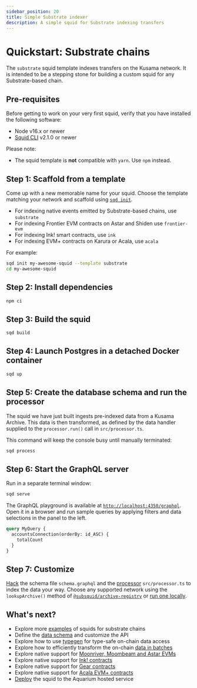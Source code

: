 ```yaml
---
sidebar_position: 20
title: Simple Substrate indexer
description: A simple squid for Substrate indexing transfers
---
```


# Quickstart: Substrate chains

The `substrate` squid template indexes transfers on the Kusama network. It is intended to be a stepping stone for building a custom squid for any Substrate-based chain. 

## Pre-requisites

Before getting to work on your very first squid, verify that you have installed the following software: 

- Node v16.x or newer
- [Squid CLI](/squid-cli/installation) v2.1.0 or newer

Please note:
- The squid template is **not** compatible with `yarn`. Use `npm` instead.

## Step 1: Scaffold from a template

Come up with a new memorable name for your squid. Choose the template matching your network and 
scaffold using [`sqd init`](/squid-cli/init).

- For indexing native events emitted by Substrate-based chains, use `substrate` 
- For indexing Frontier EVM contracts on Astar and Shiden use `frontier-evm`
- For indexing Ink! smart contracts, use `ink`
- For indexing EVM+ contracts on Karura or Acala, use `acala`

For example:

```bash
sqd init my-awesome-squid --template substrate
cd my-awesome-squid
```

## Step 2: Install dependencies

```bash
npm ci
```

## Step 3: Build the squid

```bash
sqd build
```

## Step 4: Launch Postgres in a detached Docker container

```bash
sqd up
```

## Step 5: Create the database schema and run the processor

The squid we have just built ingests pre-indexed data from a Kusama Archive. This data is then transformed, as defined by the data handler supplied to the `processor.run()` call in `src/processor.ts`.
 
This command will keep the console busy until manually terminated:

```bash
sqd process
```

## Step 6: Start the GraphQL server

Run in a separate terminal window:

```bash
sqd serve
```

The GraphQL playground is available at [`http://localhost:4350/graphql`](http://localhost:4350/graphql). Open it in a browser and run
sample queries by applying filters and data selections in the panel to the left.

```graphql
query MyQuery {
  accountsConnection(orderBy: id_ASC) {
    totalCount
  }
}
```

## Step 7: Customize

[Hack](/basics/schema-file) the schema file `schema.graphql` and the [processor](/substrate-indexing) `src/processor.ts` to index the data your way. Choose any supported network using the `lookupArchive()` method of [`@subsquid/archive-registry`](https://www.npmjs.com/package/@subsquid/archive-registry) or [run one locally](/archives/).

## What's next?

- Explore more [examples](/examples/#substrate-processor) of squids for substrate chains
- Define the [data schema](/basics/schema-file) and customize the API
- Explore how to use [typegen](/substrate-indexing/squid-substrate-typegen) for type-safe on-chain data access
- Explore how to efficiently transform the on-chain [data in batches](/substrate-indexing)
- Explore native support for [Moonriver, Moombeam and Astar EVMs](/substrate-indexing/evm-support)
- Explore native support for [Ink! contracts](/substrate-indexing/wasm-support)
- Explore native support for [Gear contracts](/substrate-indexing/gear-support)
- Explore native support for [Acala EVM+ contracts](/substrate-indexing/acala-evm-support)
- [Deploy](/deploy-squid) the squid to the Aquarium hosted service

